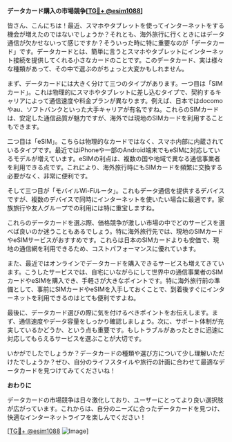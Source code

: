 **データカード購入の市場競争[[TG💪+ @esim1088](https://t.me/s/esim1088)]**

皆さん、こんにちは！最近、スマホやタブレットを使ってインターネットをする機会が増えたのではないでしょうか？それとも、海外旅行に行くときにはデータ通信が欠かせないって感じですか？そういった時に特に重要なのが「データカード」です。データカードとは、簡単に言うとスマホやタブレットにインターネット接続を提供してくれる小さなカードのことです。このデータカード、実は様々な種類があって、その中で選ぶのがちょっと大変かもしれません。

まず、データカードには大きく分けて三つのタイプがあります。一つ目は「SIMカード」。これは物理的にスマホやタブレットに差し込むタイプで、契約するキャリアによって通信速度や料金プランが異なります。例えば、日本ではdocomoやau、ソフトバンクといった大手キャリアが有名ですね。これらのSIMカードは、安定した通信品質が魅力ですが、海外では現地のSIMカードを利用することもできます。

二つ目は「eSIM」。こちらは物理的なカードではなく、スマホ内部に内蔵されているタイプです。最近ではiPhoneや一部のAndroid端末でもeSIMに対応しているモデルが増えています。eSIMの利点は、複数の国や地域で異なる通信事業者を利用できる点です。これにより、海外旅行時にもSIMカードを頻繁に交換する必要がなく、非常に便利です。

そして三つ目が「モバイルWi-Fiルータ」。これもデータ通信を提供するデバイスですが、複数のデバイスで同時にインターネットを使いたい場合に最適です。家族旅行や友人グループでの利用には特に重宝しますね。

これらのデータカードを選ぶ際、価格競争が激しい市場の中でどのサービスを選べば良いのか迷うこともあるでしょう。特に海外旅行先では、現地のSIMカードやeSIMサービスがおすすめです。これらは日本のSIMカードよりも安価で、現地の通信網を利用できるため、コストパフォーマンスに優れています。

また、最近ではオンラインでデータカードを購入できるサービスも増えてきています。こうしたサービスでは、自宅にいながらにして世界中の通信事業者のSIMカードやeSIMを購入でき、手軽さが大きなポイントです。特に海外旅行前の準備として、事前にSIMカードやeSIMを入手しておくことで、到着後すぐにインターネットを利用できるのはとても便利ですよね。

最後に、データカード選びの際に気を付けるべきポイントをお伝えします。まず、通信速度やデータ容量をしっかり確認しましょう。次に、サポート体制が充実しているかどうか、という点も重要です。もしトラブルがあったときに迅速に対応してもらえるサービスを選ぶことが大切です。

いかがでしたでしょうか？データカードの種類や選び方について少し理解いただけたでしょうか？ぜひ、自分のライフスタイルや旅行の計画に合わせて最適なデータカードを見つけてみてくださいね！

**おわりに**

データカードの市場競争は日々激化しており、ユーザーにとってより良い選択肢が広がっています。これからは、自分のニーズに合ったデータカードを見つけ、快適なインターネットライフを楽しんでください！

[[TG💪+ @esim1088](https://t.me/s/esim1088) ![Image](https://i.postimg.cc/Y0z9fWf4/image.png)]